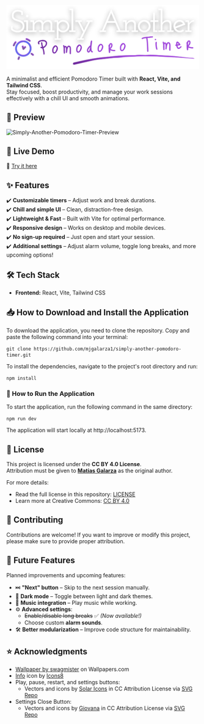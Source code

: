 <p align="center">
  <img src="src/assets/imgs/simply-another-pomodoro-timer-logo.svg" alt="Simply Another Pomodoro Timer Logo">
</p>

A minimalist and efficient Pomodoro Timer built with **React, Vite, and Tailwind CSS**.  
Stay focused, boost productivity, and manage your work sessions effectively with a chill UI and smooth animations.

## 📸 Preview
<img src="https://i.ibb.co/LzL69bRc/Simply-Another-Pomodoro-Timer-Preview.gif" alt="Simply-Another-Pomodoro-Timer-Preview" border="0">

## 🚀 Live Demo
🔗 [Try it here](https://simplyanotherpomodorotimer.netlify.app)

## ✨ Features
✔️ **Customizable timers** – Adjust work and break durations.  
✔️ **Chill and simple UI** – Clean, distraction-free design.  
✔️ **Lightweight & Fast** – Built with Vite for optimal performance.  
✔️ **Responsive design** – Works on desktop and mobile devices.  
✔️ **No sign-up required** – Just open and start your session.  
✔️ **Additional settings** – Adjust alarm volume, toggle long breaks, and more upcoming options!

## 🛠️ Tech Stack
- **Frontend:** React, Vite, Tailwind CSS

## 📥 How to Download and Install the Application
To download the application, you need to clone the repository. Copy and paste the following command into your terminal:  
```
git clone https://github.com/mjgalarza1/simply-another-pomodoro-timer.git
```
To install the dependencies, navigate to the project's root directory and run:
```
npm install
```
### 🚀 How to Run the Application
To start the application, run the following command in the same directory:
```
npm run dev
```
The application will start locally at http://localhost:5173.

## 📜 License
This project is licensed under the **CC BY 4.0 License**.  
Attribution must be given to **[Matias Galarza](https://github.com/mjgalarza1)** as the original author.

For more details:
- Read the full license in this repository: [LICENSE](https://github.com/mjgalarza1/simply-another-pomodoro-timer/blob/main/LICENSE)
- Learn more at Creative Commons: [CC BY 4.0](https://creativecommons.org/licenses/by/4.0/)

## 🙌 Contributing
Contributions are welcome! If you want to improve or modify this project, please make sure to provide proper attribution.

## 🔮 Future Features
Planned improvements and upcoming features:
 
- ⏭️ **"Next" button** – Skip to the next session manually.
- 🌙 **Dark mode** – Toggle between light and dark themes.
- 🎵 **Music integration** – Play music while working.
- ⚙️ **Advanced settings**:
  - ~~Enable/disable long breaks~~ ✅ *(Now available!)*
  - Choose custom **alarm sounds**.
- 🛠️ **Better modularization** – Improve code structure for maintainability.


## ⭐ Acknowledgments  
- [Wallpaper by swagmister](https://wallpapers.com/wallpapers/pastel-watercolor-q4u3pgnrn42zo6zb.html) on Wallpapers.com
- [Info](https://icons8.com/icon/lr0VUxUGGB6L/info) icon by [Icons8](https://icons8.com)
- Play, pause, restart, and settings buttons:
  - Vectors and icons by [Solar Icons](https://www.figma.com/community/file/1166831539721848736) in CC Attribution License via [SVG Repo](https://www.svgrepo.com)
- Settings Close Button:
  - Vectors and icons by [Giovana](https://www.figma.com/@d12da0b9_b193_4) in CC Attribution License via [SVG Repo](https://www.svgrepo.com)
